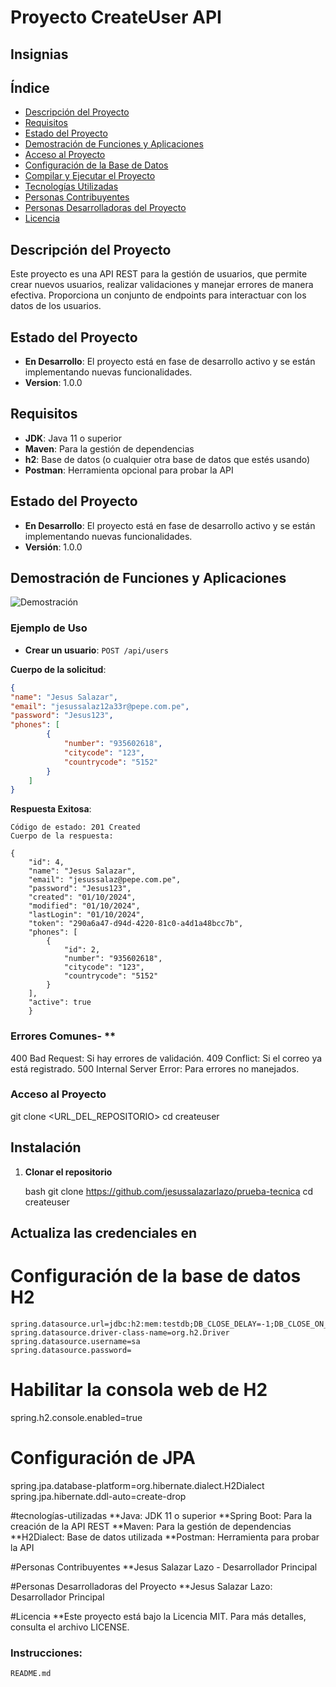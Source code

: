 # Proyecto CreateUser API


## Insignias


## Índice

- [Descripción del Proyecto](#descripción-del-proyecto)
- [Requisitos](#requisitos)
- [Estado del Proyecto](#estado-del-proyecto)
- [Demostración de Funciones y Aplicaciones](#demostración-de-funciones-y-aplicaciones)
- [Acceso al Proyecto](#acceso-al-proyecto)
- [Configuración de la Base de Datos](#configuración-de-la-base-de-datos)
- [Compilar y Ejecutar el Proyecto](#compilar-y-ejecutar-el-proyecto)
- [Tecnologías Utilizadas](#tecnologías-utilizadas)
- [Personas Contribuyentes](#personas-contribuyentes)
- [Personas Desarrolladoras del Proyecto](#personas-desarrolladoras-del-proyecto)
- [Licencia](#licencia)

## Descripción del Proyecto

Este proyecto es una API REST para la gestión de usuarios, que permite crear nuevos usuarios, realizar validaciones y manejar errores de manera efectiva. Proporciona un conjunto de endpoints para interactuar con los datos de los usuarios.


## Estado del Proyecto

- **En Desarrollo**: El proyecto está en fase de desarrollo activo y se están implementando nuevas funcionalidades.
- **Version**: 1.0.0

## Requisitos

- **JDK**: Java 11 o superior
- **Maven**: Para la gestión de dependencias
- **h2**: Base de datos (o cualquier otra base de datos que estés usando)
- **Postman**: Herramienta opcional para probar la API

## Estado del Proyecto

- **En Desarrollo**: El proyecto está en fase de desarrollo activo y se están implementando nuevas funcionalidades.
- **Versión**: 1.0.0

## Demostración de Funciones y Aplicaciones

![Demostración](ruta/a/tu/demo.jpg)  <!-- Reemplaza con la URL de tu imagen de demostración -->

### Ejemplo de Uso

- **Crear un usuario**: `POST /api/users`

**Cuerpo de la solicitud**:

```json
{
"name": "Jesus Salazar",
"email": "jesussalaz12a33r@pepe.com.pe",
"password": "Jesus123",
"phones": [
        {
            "number": "935602618",
            "citycode": "123",
            "countrycode": "5152"
        }
    ]
}
```

**Respuesta Exitosa**:

```
Código de estado: 201 Created
Cuerpo de la respuesta:

{
    "id": 4,
    "name": "Jesus Salazar",
    "email": "jesussalaz@pepe.com.pe",
    "password": "Jesus123",
    "created": "01/10/2024",
    "modified": "01/10/2024",
    "lastLogin": "01/10/2024",
    "token": "290a6a47-d94d-4220-81c0-a4d1a48bcc7b",
    "phones": [
        {
            "id": 2,
            "number": "935602618",
            "citycode": "123",
            "countrycode": "5152"
        }
    ],
    "active": true
	}
```
	
 ### Errores Comunes- **
400 Bad Request: Si hay errores de validación.
409 Conflict: Si el correo ya está registrado.
500 Internal Server Error: Para errores no manejados.

### Acceso al Proyecto

git clone <URL_DEL_REPOSITORIO>
cd createuser

## Instalación

1. **Clonar el repositorio**

   bash
   git clone <https://github.com/jesussalazarlazo/prueba-tecnica>
   cd createuser
   
  ## Actualiza las credenciales en
  # Configuración de la base de datos H2
	spring.datasource.url=jdbc:h2:mem:testdb;DB_CLOSE_DELAY=-1;DB_CLOSE_ON_EXIT=FALSE
	spring.datasource.driver-class-name=org.h2.Driver
	spring.datasource.username=sa
	spring.datasource.password=

# Habilitar la consola web de H2
spring.h2.console.enabled=true

# Configuración de JPA
spring.jpa.database-platform=org.hibernate.dialect.H2Dialect
spring.jpa.hibernate.ddl-auto=create-drop

#tecnologías-utilizadas
**Java: JDK 11 o superior
**Spring Boot: Para la creación de la API REST
**Maven: Para la gestión de dependencias
**H2Dialect: Base de datos utilizada
**Postman: Herramienta para probar la API

#Personas Contribuyentes
**Jesus Salazar Lazo - Desarrollador Principal

#Personas Desarrolladoras del Proyecto
**Jesus Salazar Lazo: Desarrollador Principal


#Licencia
**Este proyecto está bajo la Licencia MIT. Para más detalles, consulta el archivo LICENSE.

### Instrucciones:
`README.md`
